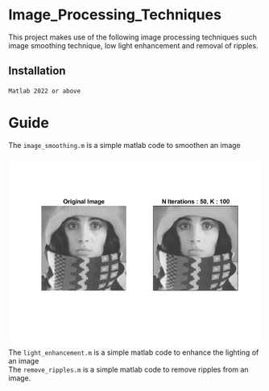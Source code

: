 # Image_Processing_Techniques
This project makes use of the following image processing techniques such image smoothing technique, low light enhancement and removal of ripples.

## Installation 
`Matlab 2022 or above `

# Guide
The `image_smoothing.m` is a simple matlab code to smoothen an image </br>

![smoothen images](Results/smooth.jpg)
The `light_enhancement.m` is a simple matlab code to enhance the lighting of an image </br>
The `remove_ripples.m` is a simple matlab code to remove ripples from an image.


